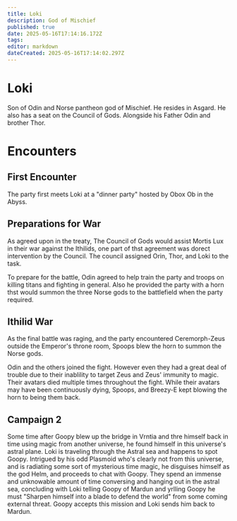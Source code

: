 ```yaml
---
title: Loki
description: God of Mischief
published: true
date: 2025-05-16T17:14:16.172Z
tags: 
editor: markdown
dateCreated: 2025-05-16T17:14:02.297Z
---
```


# Loki
Son of Odin and Norse pantheon god of Mischief. He resides in Asgard. He also has a seat on the Council of Gods. Alongside his Father Odin and brother Thor.


# Encounters

## First Encounter
The party first meets Loki at a "dinner party" hosted by Obox Ob in the Abyss. 

## Preparations for War
As agreed upon in the treaty, The Council of Gods would assist Mortis Lux in their war against the Ithilids, one part of thst agreement was dorect intervention by the Council. The council assigned Orin, Thor, and Loki to the task.

To prepare for the battle, Odin agreed to help train the party and troops on killing titans and fighting in general. Also he provided the party with a horn thst would summon the three Norse gods to the battlefield when the party required.

## Ithilid War
As the final battle was raging, and the party encountered Ceremorph-Zeus outside the Emperor's throne room, Spoops blew the horn to summon the Norse gods.

Odin and the others joined the fight. However even they had a great deal of trouble due to their inablility to target Zeus and Zeus' immunity to magic. Their avatars died multiple times throughout the fight. While their avatars may have been continuously dying, Spoops, and Breezy-E kept blowing the horn to being them back. 


## Campaign 2
Some time after Goopy blew up the bridge in Vrntia and thre himself back in time using magic from another universe, he found himself in this universe's astral plane. Loki is traveling through the Astral sea and happens to spot Goopy. Intrigued by his odd Plasmoid who's clearly not from this universe, and is radiating some sort of mysterious time magic, he disguises himself as the god Helm, and proceeds to chat with Goopy. They spend an immense and unknowable amount of time conversing and hanging out in the astral sea, concluding with Loki telling Goopy of Mardun and yrlling Goopy he must "Sharpen himself into a blade to defend the world" from some coming external threat. Goopy accepts this mission and Loki sends him back to Mardun.